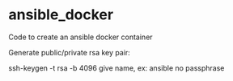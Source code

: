 # ansible_docker
Code to create an ansible docker container


Generate public/private rsa key pair:

ssh-keygen -t rsa -b 4096
give name, ex: ansible
no passphrase
